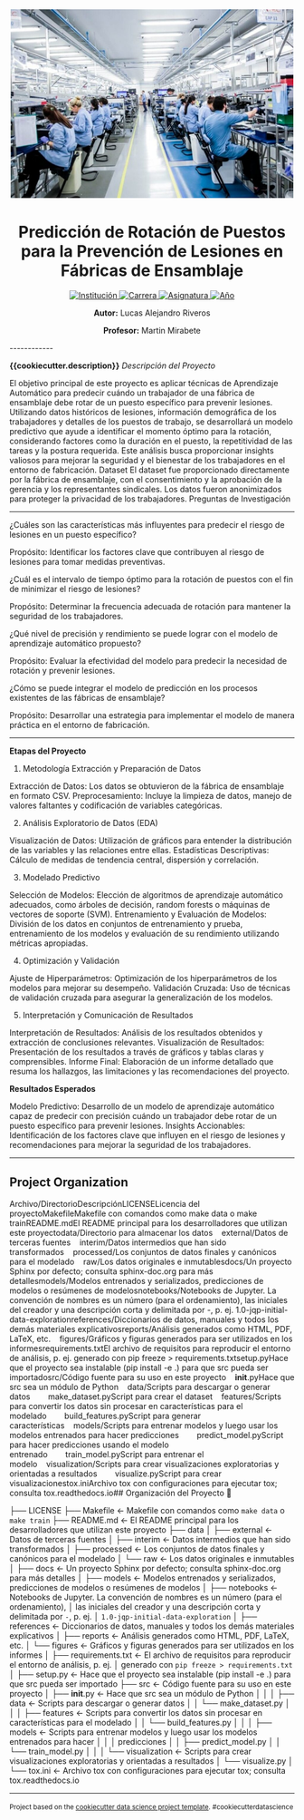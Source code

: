 <div align="center">
  <img src="/src/static/logo.jpeg" alt="Logo del proyecto" width="500">
  <h1>Predicción de Rotación de Puestos para la Prevención de Lesiones en Fábricas de Ensamblaje </h1>
</div>

<p align="center">
  <a href="https://politecnico.tdf.gob.ar/">
    <img src="https://img.shields.io/badge/institución-Politécnico%20Malvinas%20Argentinas-blue" alt="Institución">
  </a>
  <a href="https://www.example.com/carrera">
    <img src="https://img.shields.io/badge/carrera-Tecnicatura%20Superior%20en%20Ciencia%20de%20Datos%20e%20Inteligencia%20Artificial-brightgreen" alt="Carrera">
  </a>
  <a href="https://www.example.com/asignatura">
    <img src="https://img.shields.io/badge/asignatura-Aprendizaje%20Automático-orange" alt="Asignatura">
  </a>
  <a href="https://www.example.com/año">
    <img src="https://img.shields.io/badge/año-2024-yellowgreen" alt="Año">
  </a>
</p>
<p align="center">
  <strong>Autor:</strong> Lucas Alejandro Riveros
</p>
<p align="center">
  <strong>Profesor:</strong> Martin Mirabete
</p>
------------


**{{cookiecutter.description}}** *Descripción del Proyecto*

El objetivo principal de este proyecto es aplicar técnicas de Aprendizaje Automático para predecir cuándo un trabajador de una fábrica de ensamblaje debe rotar de un puesto específico para prevenir lesiones. Utilizando datos históricos de lesiones, información demográfica de los trabajadores y detalles de los puestos de trabajo, se desarrollará un modelo predictivo que ayude a identificar el momento óptimo para la rotación, considerando factores como la duración en el puesto, la repetitividad de las tareas y la postura requerida. Este análisis busca proporcionar insights valiosos para mejorar la seguridad y el bienestar de los trabajadores en el entorno de fabricación.
Dataset
El dataset fue proporcionado directamente por la fábrica de ensamblaje, con el consentimiento y la aprobación de la gerencia y los representantes sindicales. Los datos fueron anonimizados para proteger la privacidad de los trabajadores.
Preguntas de Investigación

------------

¿Cuáles son las características más influyentes para predecir el riesgo de lesiones en un puesto específico?

Propósito: Identificar los factores clave que contribuyen al riesgo de lesiones para tomar medidas preventivas.


¿Cuál es el intervalo de tiempo óptimo para la rotación de puestos con el fin de minimizar el riesgo de lesiones?

Propósito: Determinar la frecuencia adecuada de rotación para mantener la seguridad de los trabajadores.


¿Qué nivel de precisión y rendimiento se puede lograr con el modelo de aprendizaje automático propuesto?

Propósito: Evaluar la efectividad del modelo para predecir la necesidad de rotación y prevenir lesiones.


¿Cómo se puede integrar el modelo de predicción en los procesos existentes de las fábricas de ensamblaje?

Propósito: Desarrollar una estrategia para implementar el modelo de manera práctica en el entorno de fabricación.

------------


**Etapas del Proyecto**
1. Metodología Extracción y Preparación de Datos

Extracción de Datos: Los datos se obtuvieron de la fábrica de ensamblaje en formato CSV.
Preprocesamiento: Incluye la limpieza de datos, manejo de valores faltantes y codificación de variables categóricas.

2. Análisis Exploratorio de Datos (EDA)

Visualización de Datos: Utilización de gráficos para entender la distribución de las variables y las relaciones entre ellas.
Estadísticas Descriptivas: Cálculo de medidas de tendencia central, dispersión y correlación.

3. Modelado Predictivo

Selección de Modelos: Elección de algoritmos de aprendizaje automático adecuados, como árboles de decisión, random forests o máquinas de vectores de soporte (SVM).
Entrenamiento y Evaluación de Modelos: División de los datos en conjuntos de entrenamiento y prueba, entrenamiento de los modelos y evaluación de su rendimiento utilizando métricas apropiadas.

4. Optimización y Validación

Ajuste de Hiperparámetros: Optimización de los hiperparámetros de los modelos para mejorar su desempeño.
Validación Cruzada: Uso de técnicas de validación cruzada para asegurar la generalización de los modelos.

5. Interpretación y Comunicación de Resultados

Interpretación de Resultados: Análisis de los resultados obtenidos y extracción de conclusiones relevantes.
Visualización de Resultados: Presentación de los resultados a través de gráficos y tablas claras y comprensibles.
Informe Final: Elaboración de un informe detallado que resuma los hallazgos, las limitaciones y las recomendaciones del proyecto.

**Resultados Esperados**

Modelo Predictivo: Desarrollo de un modelo de aprendizaje automático capaz de predecir con precisión cuándo un trabajador debe rotar de un puesto específico para prevenir lesiones.
Insights Accionables: Identificación de los factores clave que influyen en el riesgo de lesiones y recomendaciones para mejorar la seguridad de los trabajadores.

------------

Project Organization
------------
Archivo/DirectorioDescripciónLICENSELicencia del proyectoMakefileMakefile con comandos como make data o make trainREADME.mdEl README principal para los desarrolladores que utilizan este proyectodata/Directorio para almacenar los datos    external/Datos de terceras fuentes    interim/Datos intermedios que han sido transformados    processed/Los conjuntos de datos finales y canónicos para el modelado    raw/Los datos originales e inmutablesdocs/Un proyecto Sphinx por defecto; consulta sphinx-doc.org para más detallesmodels/Modelos entrenados y serializados, predicciones de modelos o resúmenes de modelosnotebooks/Notebooks de Jupyter. La convención de nombres es un número (para el ordenamiento), las iniciales del creador y una descripción corta y delimitada por -, p. ej. 1.0-jqp-initial-data-explorationreferences/Diccionarios de datos, manuales y todos los demás materiales explicativosreports/Análisis generados como HTML, PDF, LaTeX, etc.    figures/Gráficos y figuras generados para ser utilizados en los informesrequirements.txtEl archivo de requisitos para reproducir el entorno de análisis, p. ej. generado con pip freeze > requirements.txtsetup.pyHace que el proyecto sea instalable (pip install -e .) para que src pueda ser importadosrc/Código fuente para su uso en este proyecto    __init__.pyHace que src sea un módulo de Python    data/Scripts para descargar o generar datos        make_dataset.pyScript para crear el dataset    features/Scripts para convertir los datos sin procesar en características para el modelado        build_features.pyScript para generar características    models/Scripts para entrenar modelos y luego usar los modelos entrenados para hacer predicciones        predict_model.pyScript para hacer predicciones usando el modelo entrenado        train_model.pyScript para entrenar el modelo    visualization/Scripts para crear visualizaciones exploratorias y orientadas a resultados        visualize.pyScript para crear visualizacionestox.iniArchivo tox con configuraciones para ejecutar tox; consulta tox.readthedocs.io## Organización del Proyecto 📂

├── LICENSE
├── Makefile           <- Makefile con comandos como `make data` o `make train`
├── README.md          <- El README principal para los desarrolladores que utilizan este proyecto
├── data
│   ├── external       <- Datos de terceras fuentes
│   ├── interim        <- Datos intermedios que han sido transformados
│   ├── processed      <- Los conjuntos de datos finales y canónicos para el modelado
│   └── raw            <- Los datos originales e inmutables
│
├── docs               <- Un proyecto Sphinx por defecto; consulta sphinx-doc.org para más detalles
│
├── models             <- Modelos entrenados y serializados, predicciones de modelos o resúmenes de modelos
│
├── notebooks          <- Notebooks de Jupyter. La convención de nombres es un número (para el ordenamiento),
│                         las iniciales del creador y una descripción corta y delimitada por `-`, p. ej.
│                         `1.0-jqp-initial-data-exploration`
│
├── references         <- Diccionarios de datos, manuales y todos los demás materiales explicativos
│
├── reports            <- Análisis generados como HTML, PDF, LaTeX, etc.
│   └── figures        <- Gráficos y figuras generados para ser utilizados en los informes
│
├── requirements.txt   <- El archivo de requisitos para reproducir el entorno de análisis, p. ej.
│                         generado con `pip freeze > requirements.txt`
│
├── setup.py           <- Hace que el proyecto sea instalable (pip install -e .) para que src pueda ser importado
├── src                <- Código fuente para su uso en este proyecto
│   ├── __init__.py    <- Hace que src sea un módulo de Python
│   │
│   ├── data           <- Scripts para descargar o generar datos
│   │   └── make_dataset.py
│   │
│   ├── features       <- Scripts para convertir los datos sin procesar en características para el modelado
│   │   └── build_features.py
│   │
│   ├── models         <- Scripts para entrenar modelos y luego usar los modelos entrenados para hacer
│   │   │                 predicciones
│   │   ├── predict_model.py
│   │   └── train_model.py
│   │
│   └── visualization  <- Scripts para crear visualizaciones exploratorias y orientadas a resultados
│       └── visualize.py
│
└── tox.ini            <- Archivo tox con configuraciones para ejecutar tox; consulta tox.readthedocs.io

--------

<p><small>Project based on the <a target="_blank" href="https://drivendata.github.io/cookiecutter-data-science/">cookiecutter data science project template</a>. #cookiecutterdatascience</small></p>

